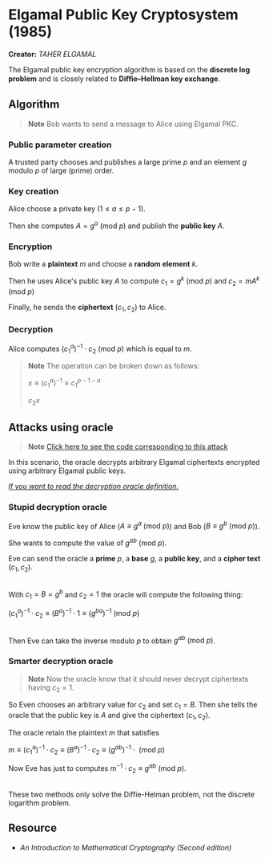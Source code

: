 # Elgamal Public Key Cryptosystem (1985)

**Creator:** *TAHER ELGAMAL*

The Elgamal public key encryption algorithm is based on the **discrete log problem** and is closely related to **Diﬃe–Hellman key exchange**.

## Algorithm

> **Note** Bob wants to send a message to Alice using Elgamal PKC.

### Public parameter creation

A trusted party chooses and publishes a large prime $p$ and an element $g$ modulo $p$ of large (prime) order.

### Key creation

Alice choose a private key ($1\le a \le p-1$).

Then she computes $A = g^a\text{ (mod }p\text{)}$ and publish the **public key** $A$.

### Encryption

Bob write a **plaintext** $m$ and choose a **random element** $k$.

Then he uses Alice's public key $A$ to compute $c_1=g^k\text{ (mod }p\text{)}$ and $c_2=mA^k\text{ (mod }p\text{)}$

Finally, he sends the **ciphertext** $(c_1,c_2)$ to Alice.

### Decryption

Alice computes $(c_1^a)^{-1}\cdot c_2\text{ (mod }p\text{)}$ which is equal to $m$.

> **Note** The operation can be broken down as follows:
> 
> $x\equiv (c_1^a)^{-1}\equiv c_1^{p-1-a}$
>
> $c_2x$


## Attacks using oracle

> **Note** [Click here to see the code corresponding to this attack](./ElGamalAttack.py)

In this scenario, the oracle decrypts arbitrary Elgamal ciphertexts encrypted using arbitrary Elgamal public keys.

[*If you want to read the decryption oracle definition.*](../../Attacks/README.md#decryption-oracle)

### Stupid decryption oracle

Eve know the public key of Alice ($A\equiv g^a\text{ (mod }p\text{)}$) and Bob ($B\equiv g^b\text{ (mod }p\text{)}$).

She wants to compute the value of $g^{ab}\text{ (mod }p\text{)}$.

Eve can send the oracle a **prime** $p$, a **base** $g$, a **public key**, and a **cipher text** $(c_1,c_2)$.

\
With $c_1=B=g^b$ and $c_2=1$ the oracle will compute the following thing: 

$(c_1^a)^{-1}\cdot c_2 \equiv (B^a)^{-1}\cdot 1 \equiv (g^{ba})^{-1} \text{ (mod } p\text{)}$

\
Then Eve can take the inverse modulo $p$ to obtain $g^{ab}\text{ (mod }p\text{)}$.

### Smarter decryption oracle

> **Note** Now the oracle know that it should never decrypt ciphertexts having $c_2=1$.

So Even chooses an arbitrary value for $c_2$ and set $c_1=B$. Then she tells the oracle that the public key is $A$ and give the ciphertext $(c_1,c_2)$.

The oracle retain the plaintext $m$ that satisfies

$m\equiv(c_1^a)^{-1}\cdot c_2\equiv(B^a)^{-1}\cdot c_2 \equiv (g^{ab})^{-1}\cdot\text{ (mod }p\text{)}$

Now Eve has just to computes $m^{-1}\cdot c_2\equiv g^{ab}\text{ (mod }p\text{)}$.

\
These two methods only solve the Diffie-Helman problem, not the discrete logarithm problem.

## Resource

- *An Introduction to Mathematical Cryptography (Second edition)*